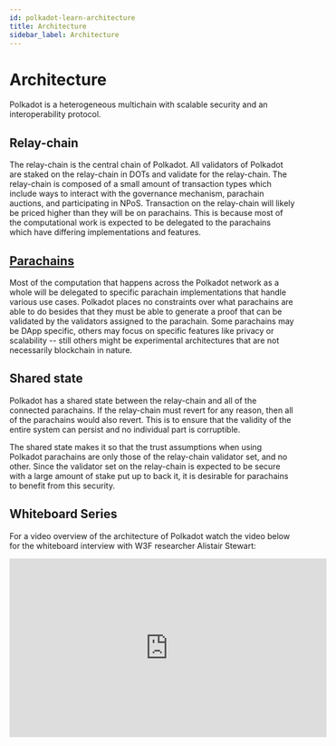 ```yaml
---
id: polkadot-learn-architecture
title: Architecture
sidebar_label: Architecture
---
```


# Architecture

Polkadot is a heterogeneous multichain with scalable security and an interoperability protocol.

## Relay-chain

The relay-chain is the central chain of Polkadot. All validators of Polkadot are staked on the relay-chain in DOTs and validate for the relay-chain. The relay-chain is composed of a small amount of transaction types which include ways to interact with the governance mechanism, parachain auctions, and participating in NPoS. Transaction on the relay-chain will likely be priced higher than they will be on parachains. This is because most of the computational work is expected to be delegated to the parachains which have differing implementations and features.

## [Parachains](polkadot-build-deploy-parachains)

Most of the computation that happens across the Polkadot network as a whole will be delegated to specific parachain implementations that handle various use cases. Polkadot places no constraints over what parachains are able to do besides that they must be able to generate a proof that can be validated by the validators assigned to the parachain. Some parachains may be DApp specific, others may focus on specific features like privacy or scalability -- still others might be experimental architectures that are not necessarily blockchain in nature.

## Shared state

Polkadot has a shared state between the relay-chain and all of the connected parachains. If the relay-chain must revert for any reason, then all of the parachains would also revert. This is to ensure that the validity of the entire system can persist and no individual part is corruptible.

The shared state makes it so that the trust assumptions when using Polkadot parachains are only those of the relay-chain validator set, and no other. Since the validator set on the relay-chain is expected to be secure with a large amount of stake put up to back it, it is desirable for parachains to benefit from this security.

## Whiteboard Series

For a video overview of the architecture of Polkadot watch the video below for the whiteboard interview with W3F researcher Alistair Stewart:

 <iframe width="560" height="315" src="https://www.youtube.com/embed/xBfC6uTjvbM" frameborder="0" allow="accelerometer; autoplay; encrypted-media; gyroscope; picture-in-picture" allowfullscreen></iframe>

